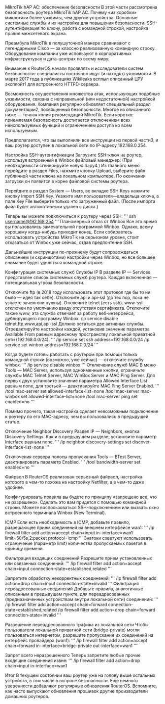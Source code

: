 MikroTik hAP AC: обеспечение безопасности
В этой части рассмотрена безопасность роутера MikroTik hAP AC. Почему «из коробки» микротики более уязвимы, чем другие устройства. Основные системные службы и их настройка для повышения безопасности. SSH-аутентификация по ключу, работа с командной строкой, настройка правил межсетевого экрана.

Преамбула
MikroTik в полушуточной манере сравнивают с легендарными Cisco — за классно реализованную командную строку. Оборудование компании уже используют в корпоративных инфраструктурах и дата-центрах по всему миру.

Внимание к RouterOS начали проявлять и исследователи систем безопасности: специалисты постоянно ищут (и находят) уязвимости. В марте 2017 года в публикациях Wikileaks всплыл описанный ЦРУ эксплойт1 для встроенного HTTPD-сервера.

Возможность осуществления множества атак, использующих подобные уязвимости, связана с неправильной (или недостаточной) настройкой оборудования. Компания регулярно обновляет специальный раздел документации2, посвященный безопасности. Многое из описанного ниже — точная копия рекомендаций MikroTik. Если коротко: приемлемая безопасность достигается отключением всех неиспользуемых функций и ограничением доступа ко всем используемым.

Предполагается, что вы выполнили все инструкции из первой части3, и ваш роутер доступен в локальной сети по IP-адресу 192.168.0.254.

Настройка SSH-аутентификации
Загрузите SSH-ключ на роутер, используя встроенный в Winbox файловый менеджер. (При необходимости сгенерируйте новую пару4.) Из главного меню перейдите в раздел Files, нажмите кнопку Upload, выберите файл публичной части ключа на локальном компьютере. По окончании загрузки он появится в корне файловой системы роутера.



Перейдите в раздел System — Users, во вкладке SSH Keys нажмите кнопку Import SSH Key. Укажите имя пользователя—владельца ключа, в поле Key File выберите только что загруженный файл. (После импорта файл будет автоматически удален с диска.)



Теперь вы можете подключиться к роутеру через SSH:
'''
ssh username@192.168.254
'''
Планомерный отказ от Winbox
Все это время вы пользовались замечательной программой Winbox. Однако, всему хорошему когда-нибудь приходит конец. Если собираетесь использовать устройства MikroTik на серьезном уровне, стоит отказаться от Winbox уже сейчас, отдав предпочтение SSH.

Дальнейшие инструкции по-прежнему будут сопровождаться описанием (и скриншотами) настройки через Winbox, но все большее внимание будет уделяться командной строке.

Конфигурация системных служб
Службы IP
В разделе IP — Services представлен список системных служб роутера. Каждая включенная — потенциальная угроза безопасности.

Отключите ftp (в 2018 году использовать этот протокол где бы то ни было — идея так себе).
Отключите api и api-ssl (до тех пор, пока не узнаете зачем они нужны).
Отключите telnet (есть ssh).
www-ssl отключен по умолчанию ввиду отсутствия сертификата.
Отключите также www, эта служба отвечает за работу веб-интерфейса, дублирующего программу Winbox.
/ip service disable telnet,ftp,www,api,api-ssl
Должно остаться две активных службы. Отредактируйте настройки каждой, установив значение параметра Available From равным адресному пространству локальной приватной сети (192.168.0.0/24).
'''
/ip service set ssh address=192.168.0.0/24
/ip service set winbox address=192.168.0.0/24
'''

Когда будете готовы работать с роутером при помощи только командной строки (возможно, уже сейчас) — отключите службу winbox.
'''
/ip service disable winbox
'''
Отключение служб MAC
В меню Tools — MAC Server, используя одноименные кнопки, ограничьте службы MAC Telnet Server, MAC WinBox Server и MAC Ping Server. Для первых двух установите значение параметра Allowed Interface List равным none, для третьей — деактивируйте MAC Ping Server Enabled.
'''
/tool mac-server set allowed-interface-list=none
/tool mac-server mac-winbox set allowed-interface-list=none
/tool mac-server ping set enabled=no
'''

Помимо прочего, такая настройка сделает невозможным подключение к роутеру по его MAC-адресу, чем вы пользовались в предыдущей статье.

Отключение Neighbor Discovery
Раздел IP — Neighbors, кнопка Discovery Settings. Как и в предыдущем разделе, установите параметр Interface равным none.
'''
/ip neighbor discovery-settings set discover-interface-list=none 
'''

Отключения сервера полосы пропускания
Tools — BTest Server, деактивировать параметр Enabled.
'''
/tool bandwidth-server set enabled=no
'''

Файрвол
В RouterOS реализован серьезный файрвол, настройка которого в чем-то похожа на настройку Netfilter, а в чем-то даже удобнее.

Конфигурировать правила вы будете по принципу «запрещено все, что не разрешено». Сделать это вам придется с помощью командной строки. Можете воспользоваться SSH-подключением или вызвать окно встроенного терминала Winbox (New Terminal).



ICMP
Если есть необходимость в ICMP, добавьте правило, разрешающее прием соединений на внешнем интерфейсе wan1:
'''
/ip firewall filter add action=accept chain=input in-interface=wan1 limit=50/5s,2:packet protocol=icmp
'''
Знатоки советуют использовать ограничение (параметр limit) количества пропускаемых пакетов в единицу времени.

Фильтрация входящих соединений
Разрешите прием установленных или связанных соединений:
'''
/ip firewall filter add action=accept chain=input connection-state=established,related
'''

Запретите обработку некорректных соединений:
'''
/ip firewall filter add action=drop chain=input connection-state=invalid
'''
Фильтрация переадресованных соединений
Добавьте правила, аналогичные описанным в предыдущем пункте, для переадресованных (предназначенных устройствам внутри локальной сети) соединений:
'''
/ip firewall filter add action=accept chain=forward connection-state=established,related
/ip firewall filter add action=drop chain=forward connection-state=invalid
'''

Разрешение переадресованного трафика из локальной сети
Чтобы пользователи локальной приватной сети (bridge-private) могли пользоваться интернетом, разрешите пропускание их соединений на интерфейс провайдера (wan1):
'''
/ip firewall filter add action=accept chain=forward in-interface=bridge-private out-interface=wan1
'''

Запрет всего неразрешенного
Теперь запретите любые прочие входящие соединения извне:
'''
/ip firewall filter add action=drop chain=input in-interface=wan1
</br>

Итог
В текущем состоянии ваш роутер уже на голову выше остальных устройств, в том числе в вопросе безопасности. Еще немного уверенности добавляют регулярные обновления RouterOS. Вспомните, как часто выпускают обновления прошивок другие производители домашних роутеров.
